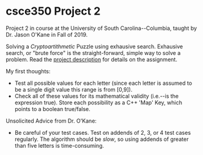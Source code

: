 # csce350 Project 2
Project 2 in course at the University of South Carolina--Columbia, taught by Dr. Jason O'Kane in Fall of 2019.

Solving a _Cryptoartithmetic_ Puzzle using exhausive search. Exhausive search, or "brute force" is the straight-forward, simple way to solve a problem.
Read the [project description](https://cse.sc.edu/~jokane/teaching/350/project2.pdf) for details on the assignment. 

My first thoughts:
 * Test all possible values for each letter (since each letter is assumed to be a single digit value this range is from [0,9]).
 * Check all of these values for its mathematical validity (i.e.--is the expression true). Store each possibility as a C++ 'Map' Key, which points to a boolean true/false.

Unsolicited Advice from Dr. O'Kane:
 * Be careful of your test cases. Test on addends of 2, 3, or 4 test cases regularly. The algorithm should be _slow_, so using addends of greater than five letters is time-consuming.
 
